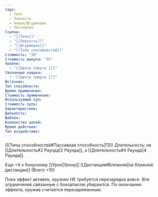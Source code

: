 ```yaml
---
tags:
  - Тело
  - Ловкость
  - Навык/Штурмовик
  - Пассивная
Ссылки:
  - "[[Тело]]"
  - "[[Ловкость]]"
  - "[[Штурмовик]]"
  - "[[Типы способностей]]"
Стоимость: "30"
Стоимость выкупа: "55"
Уровни:
  - "[[Цветы Смерти 1]]"
Связанные навыки:
  - "[[Цветы Смерти 1]]"
Источник:
Тип способности:
Время применения:
Стоимость применения:
Используемый пул:
Стоимость пула:
Характеристики:
Дальность:
Шаблон:
Количество целей:
Время действия:
Тип воздействия:
---
```

([[Типы способностей#Пассивная способность|П]]) Длительность: не [[Длительность#2 Раунда|2 Раунда]], а [[Длительность#4 Раунда|4 Раунда]].

Еще +4 к бонусному [[Урон|Урону]] [[Дистанция#Ближняя|на ближней дистанции]] (Всего +10)

Пока эффект активен, оружию НЕ требуется перезарядка вовсе. Все ограничения связанные с боезапасом убираются. По окончанию эффекта, оружие считается перезаряженным. 